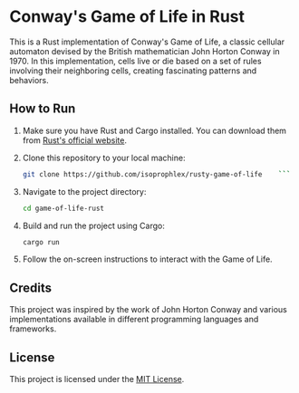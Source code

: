 # Conway's Game of Life in Rust

This is a Rust implementation of Conway's Game of Life, a classic cellular automaton devised by the British mathematician John Horton Conway in 1970. In this implementation, cells live or die based on a set of rules involving their neighboring cells, creating fascinating patterns and behaviors.

## How to Run

1. Make sure you have Rust and Cargo installed. You can download them from [Rust's official website](https://www.rust-lang.org/tools/install).

2. Clone this repository to your local machine:

    ```bash
    git clone https://github.com/isoprophlex/rusty-game-of-life    ```

3. Navigate to the project directory:

    ```bash
    cd game-of-life-rust
    ```

4. Build and run the project using Cargo:

    ```bash
    cargo run
    ```

5. Follow the on-screen instructions to interact with the Game of Life.


## Credits

This project was inspired by the work of John Horton Conway and various implementations available in different programming languages and frameworks.

## License

This project is licensed under the [MIT License](LICENSE).

